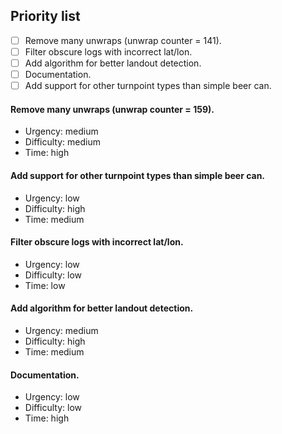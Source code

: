## Priority list
- [ ] Remove many unwraps (unwrap counter = 141).
- [ ] Filter obscure logs with incorrect lat/lon.
- [ ] Add algorithm for better landout detection.
- [ ] Documentation.
- [ ] Add support for other turnpoint types than simple beer can.

#### Remove many unwraps (unwrap counter = 159). 
  - Urgency: medium
  - Difficulty: medium
  - Time: high
#### Add support for other turnpoint types than simple beer can. 
  - Urgency: low
  - Difficulty: high
  - Time: medium
#### Filter obscure logs with incorrect lat/lon. 
  - Urgency: low
  - Difficulty: low
  - Time: low
#### Add algorithm for better landout detection. 
  - Urgency: medium
  - Difficulty: high
  - Time: medium
#### Documentation. 
  - Urgency: low
  - Difficulty: low
  - Time: high
